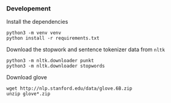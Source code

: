 ### Developement
Install the dependencies
```
python3 -m venv venv
python install -r requirements.txt
```

Download the stopwork and sentence tokenizer data from `nltk`
```
python3 -m nltk.downloader punkt
python3 -m nltk.downloader stopwords
```

Download glove
```
wget http://nlp.stanford.edu/data/glove.6B.zip
unzip glove*.zip
```
